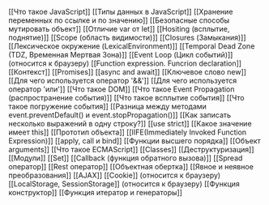 [[Что такое JavaScript]]
[[Типы данных в JavaScript]]
[[Хранение переменных по ссылке и по значению]]
[[Безопасные способы мутировать объект]]
[[Отличие var от let]]
[[Hositing (всплытие, поднятие)]]
[[Scope (область видимости)]]
[[Closures (Замыкания)]]
[[Лексическое окружение (LexicalEnvironment)]]
[[Temporal Dead Zone (TDZ, Временная Мертвая Зона)]]
[[Event  Loop (Цикл событий)]] (относится к браузеру)
[[Function expression. Funcrion declaration]]
[[Контекст]]
[[Promises]]
[[async and await]]
[[Ключевое слово new]]
[[Для чего используется оператор '&&']]
[[Для чего используется оператор 'или']]
[[Что такое DOM]]
[[Что такое Event Propagation (распространение события)]]
[[Что такое всплытие события]]
[[Что такое погружение события]]
[[Разница между методами event.preventDefault() и event.stopPropagation()]]
[[Как записать несколько выражений в одну строку?]]
[[use strict]]
[[Какое значение имеет this]]
[[Прототип объекта]]
[[IIFE(Immediately Invoked Function Expression)]]
[[apply, call и bind]]
[[Функции высшего порядка]]
[[Объект arguments]]
[[Что такое ECMAScript]]
[[Classes]]
[[Деструктуризация]]
[[Модули]]
[[Set]]
[[Callback (функция обратного вызова)]]
[[Spread оператор]]
[[Rest оператор]]
[[Объектная обертка]]
[[Явное и неявное преобразования]]
[[AJAX]]
[[Cookie]] (относится к браузеру)
[[LocalStorage, SessionStorage]] (относится к браузеру)
[[Функция конструктор]]
[[Функция итератор и генераторы]]














